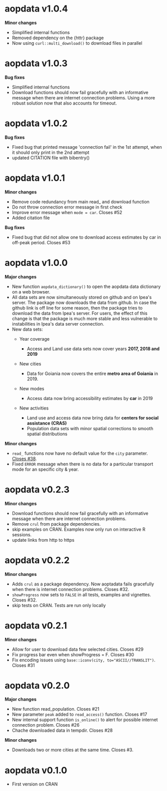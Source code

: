 # aopdata v1.0.4


**Minor changes**

- Simplified internal functions
- Removed dependency on the {httr} package
- Now using `curl::multi_download()` to download files in parallel

# aopdata v1.0.3

**Bug fixes**

- Simplified internal functions
- Download functions should now fail gracefully with an informative message when there are internet connection problems. Using a more robust solution now that also accounts for timeout.


# aopdata v1.0.2

**Bug fixes**

- Fixed bug that printed message 'connection fail' in the 1st attempt, when it should only print in the 2nd attempt
- updated CITATION file with bibentry()


# aopdata v1.0.1

**Minor changes**

- Remove code redundancy from main read_ and download function
- Do not throw connection error message in first check
- Improve error message when `mode = car`. Closes #52
- Added citation file

**Bug fixes**

- Fixed bug that did not allow one to download access estimates by car in off-peak period. Closes #53



# aopdata v1.0.0

**Major changes**

- New function `aopdata_dictionary()` to open the aopdata data dictionary on a web browser.
- All data sets are now simultaneously stored on github and on Ipea's server. The package now downloads the data from github. In case the github link is off line for some reason, then the package tries to download the data from Ipea's server. For users, the effect of this change is that the package is much more stable and less vulnerable to instabilities in Ipea's data server connection.
- New data sets:
  - Year coverage
    - Access and Land use data sets now cover years **2017, 2018 and 2019**

  - New cities
    - Data for Goiania now covers the entire **metro area of Goiania** in 2019.

  - New modes
    - Access data now bring accessibility estimates by **car** in 2019

  - New activities
    - Land use and access data now bring data for **centers for social assistance (CRAS)**
    - Population data sets with minor spatial corrections to smooth spatial distributions


**Minor changes**

- `read_` functions now have no default value for the `city` parameter. [Closes #38](https://github.com/ipeaGIT/aopdata/issues/38).
- Fixed `ERROR` message when there is no data for a particular transport mode for an specific city & year.




# aopdata v0.2.3

**Minor changes**

- Download functions should now fail gracefully with an informative message when there are internet connection problems.
- Remove `crul` from package dependencies.
- skip examples on CRAN. Examples now only run on interactive R sessions.
- update links from http to https



# aopdata v0.2.2

**Minor changes**

- Adds `crul` as a package dependency. Now aoptadata fails gracefully when there is internet connection problems. Closes #32.
- `showProgress` now sets to `FALSE` in all tests, examples and vignettes. Closes #32.
- skip tests on CRAN. Tests are run only locally




# aopdata v0.2.1

**Minor changes**

- Allow for user to download data few selected cities. Closes #29
- Fix  progress bar even when showProgress = F. Closes #30
- Fix  encoding issues using `base::iconv(city, to="ASCII//TRANSLIT")`. Closes #31




# aopdata v0.2.0

**Major changes**

- New function read_population. Closes #21
- New parameter `peak` added to `read_access()` function. Closes #17
- New internal support function `is_online()` to alert for possible internet connection problem. Closes #26
- Chache downloaded data in tempdir. Closes #28

**Minor changes**

- Downloads two or more cities at the same time. Closes #3.



# aopdata v0.1.0

- First version on CRAN
